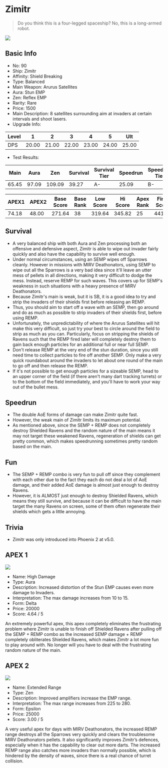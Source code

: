 # Zimitr

> Do you think this is a four-legged spaceship? No, this is a long-armed robot.

<img src="/ships/ship_90.png" style={{zoom:1}}/>

## Basic Info

- No: 90
- Ship: Zimitr
- Affinity: Shield Breaking
- Type: Balanced
- Main Weapon: Arurus Satellites
- Aura: Stun EMP
- Zen: Reflex EMP
- Rarity: Rare
- Price: 1500
- Main Description: 8 satellites surrounding aim at invaders at certain intervals and shoot lasers.
- Upgrade Info: 

| Level | 1 | 2 | 3 | 4 | 5 | Ult |
|--|--|--|--|--|--|--|
| DPS | 20.00 | 21.00 | 22.00 | 23.00 | 24.00 | 25.00 |

- Test Results: 

| Main | Aura | Zen | Survival | Survival Tier | Speedrun | Speedrun Tier | Fun | Fun Tier |
|--|--|--|--|--|--|--|--|--|
| 65.45 | 97.09 | 109.09 | 39.27 | A- | 25.09 | B- | 31.09 | B- |

| APEX1 | APEX2 | Base Score | Base Rank | Low Score | Hi Score | Apex Rank | Final Score | FinalRank |
|--|--|--|--|--|--|--|--|--|
| 74.18 | 48.00 | 271.64 | 38 | 319.64 | 345.82 | 25 | 441.27 | 37 |

## Survival

- A very balanced ship with both Aura and Zen processing both an offensive and defensive aspect, Zimitr is able to wipe out invader fairly quickly and also have the capability to survive well enough.
- Under normal circumstances, using an SEMP wipes off Sparrows cleanly. However in missions with MIRV Deathonators, using SEMP to wipe out all the Sparrows is a very bad idea since it'll leave an utter mess of pellets in all directions, making it very difficult to dodge the mess. Instead, reserve REMP for such waves. This covers up for SEMP's weakness in such situations with a heavy presence of MIRV Deathonators.
- Because Zimitr's main is weak, but it is SB, it is a good idea to try and strip the invaders of their shields first before releasing an REMP.
- Thus, you should aim to start off a wave with an SEMP, then go around and do as much as possible to strip invaders of their shields first, before using REMP.
- Unfortunately, the unpredictability of where the Arurus Satellites will hit make this very difficult, so just try your best to circle around the field to strip as much as you can. Particularly, focus on stripping the shields of Ravens such that the REMP fired later will completely destroy them to gain back enough particles for an additional full or near full SEMP.
- Don't release REMP at the very end of the stun duration, since you still need time to collect particles to fire off another SEMP. Only make a very quick roundabout around the invaders to let about one round of the main to go off and then release the REMP.
- If it's not possible to get enough particles for a sizeable SEMP, head to an upper corner of the field (if there aren't many dart tracking turrets) or to the bottom of the field immediately, and you'll have to work your way out of the bullet mess.

## Speedrun

- The double AoE forms of damage can make Zimitr quite fast.
- However, the weak main of Zimitr limits its maximum potential.
- As mentioned above, since the SEMP + REMP does not completely destroy Shielded Ravens and the random nature of the main means it may not target these weakened Ravens, regeneration of shields can get pretty common, which makes speedrunning sometimes pretty random based on the main.

## Fun

- The SEMP + REMP combo is very fun to pull off since they complement with each other due to the fact they each do not deal a lot of AoE damage, and their added AoE damage is almost just enough to destroy Ravens.
- However, it is ALMOST just enough to destroy Shielded Ravens, which means they still survive, and because it can be difficult to have the main target the many Ravens on screen, some of them often regenerate their shields which gets a little annoying.

## Trivia

- Zimitr was only introduced into Phoenix 2 at v5.0.

## APEX 1

<img src="/ships/ship_90_apex_1.png" style={{zoom:1}}/>

- Name: High Damage
- Type: Aura
- Description: Increased distortion of the Stun EMP causes even more damage to Invaders.
- Interpretation: The max damage increases from 10 to 15.
- Form: Delta
- Price: 20000
- Score: 4.64 / 5

An extremely powerful apex, this apex completely eliminates the frustrating problem where Zimitr is unable to finish off Shielded Ravens after pulling off the SEMP + REMP combo as the increased SEMP damage + REMP completely obliterates Shielded Ravens, which makes Zimitr a lot more fun to play around with. No longer will you have to deal with the frustrating random nature of the main.

## APEX 2

<img src="/ships/ship_90_apex_2.png" style={{zoom:1}}/>

- Name: Extended Range
- Type: Zen
- Description: Improved amplifiers increase the EMP range.
- Interpretation: The max range increases from 225 to 280.
- Form: Epsilon
- Price: 25000
- Score: 3.00 / 5

A very useful apex for days with MIRV Deathonators, the increased REMP range destroys all the Sparrows very quickly and clears the troublesome MIRV Deathonators pellets. It also significantly improves Zimitr’s defences, especially when it has the capability to clear out more darts. The increased REMP range also catches more invaders than normally possible, which is hindered by the density of waves, since there is a real chance of turret collision.

